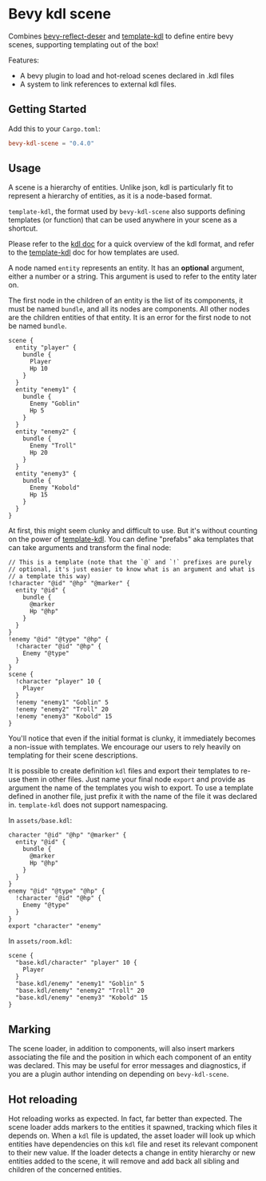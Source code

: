 # Bevy kdl scene

Combines [bevy-reflect-deser] and [template-kdl] to define entire bevy scenes,
supporting templating out of the box!

Features:
* A bevy plugin to load and hot-reload scenes declared in .kdl files
* A system to link references to external kdl files.

## Getting Started

Add this to your `Cargo.toml`:
```toml
bevy-kdl-scene = "0.4.0"
```

## Usage

A scene is a hierarchy of entities. Unlike json, kdl is particularly fit to
represent a hierarchy of entities, as it is a node-based format. 

`template-kdl`, the format used by `bevy-kdl-scene` also supports defining
templates (or function) that can be used anywhere in your scene as a shortcut.

Please refer to the [kdl doc] for a quick overview of the kdl format, and refer
to the [template-kdl] doc for how templates are used.

A node named `entity` represents an entity. It has an **optional** argument,
either a number or a string. This argument is used to refer to the entity later
on.

The first node in the children of an entity is the list of its components, it
must be named `bundle`, and all its nodes are components. All other nodes are
the children entities of that entity. It is an error for the first node to not
be named `bundle`.

```kdl
scene {
  entity "player" {
    bundle {
      Player
      Hp 10
    }
  }
  entity "enemy1" {
    bundle {
      Enemy "Goblin"
      Hp 5
    }
  }
  entity "enemy2" {
    bundle {
      Enemy "Troll"
      Hp 20
    }
  }
  entity "enemy3" {
    bundle {
      Enemy "Kobold"
      Hp 15
    }
  }
}
```

At first, this might seem clunky and difficult to use. But it's without counting
on the power of [template-kdl]. You can define "prefabs" aka templates that can
take arguments and transform the final node:

```kdl
// This is a template (note that the `@` and `!` prefixes are purely
// optional, it's just easier to know what is an argument and what is
// a template this way)
!character "@id" "@hp" "@marker" {
  entity "@id" {
    bundle {
      @marker
      Hp "@hp"
    }
  }
}
!enemy "@id" "@type" "@hp" {
  !character "@id" "@hp" {
    Enemy "@type"
  }
}
scene {
  !character "player" 10 {
    Player
  }
  !enemy "enemy1" "Goblin" 5
  !enemy "enemy2" "Troll" 20
  !enemy "enemy3" "Kobold" 15
}
```

You'll notice that even if the initial format is clunky, it immediately becomes
a non-issue with templates. We encourage our users to rely heavily on templating
for their scene descriptions.

It is possible to create definition `kdl` files and export their templates to
re-use them in other files. Just name your final node `export` and provide
as argument the name of the templates you wish to export. To use a template
defined in another file, just prefix it with the name of the file it was
declared in. `template-kdl` does not support namespacing.

In `assets/base.kdl`:
```kdl
character "@id" "@hp" "@marker" {
  entity "@id" {
    bundle {
      @marker
      Hp "@hp"
    }
  }
}
enemy "@id" "@type" "@hp" {
  !character "@id" "@hp" {
    Enemy "@type"
  }
}
export "character" "enemy"
```

In `assets/room.kdl`:

```kdl
scene {
  "base.kdl/character" "player" 10 {
    Player
  }
  "base.kdl/enemy" "enemy1" "Goblin" 5
  "base.kdl/enemy" "enemy2" "Troll" 20
  "base.kdl/enemy" "enemy3" "Kobold" 15
}
```

## Marking

The scene loader, in addition to components, will also insert markers associating
the file and the position in which each component of an entity was declared. This
may be useful for error messages and diagnostics, if you are a plugin author
intending on depending on `bevy-kdl-scene`.

## Hot reloading

Hot reloading works as expected. In fact, far better than expected. The scene
loader adds markers to the entities it spawned, tracking which files it depends
on. When a `kdl` file is updated, the asset loader will look up which entities
have dependencies on this `kdl` file and reset its relevant component to their new
value. If the loader detects a change in entity hierarchy or new entities added to
the scene, it will remove and add back all sibling and children of the concerned
entities.



[kdl doc]: https://kdl.dev/
[template-kdl]: ./template-kdl/README.md
[bevy-reflect-deser]: ./bevy-reflect-deser/README.md
